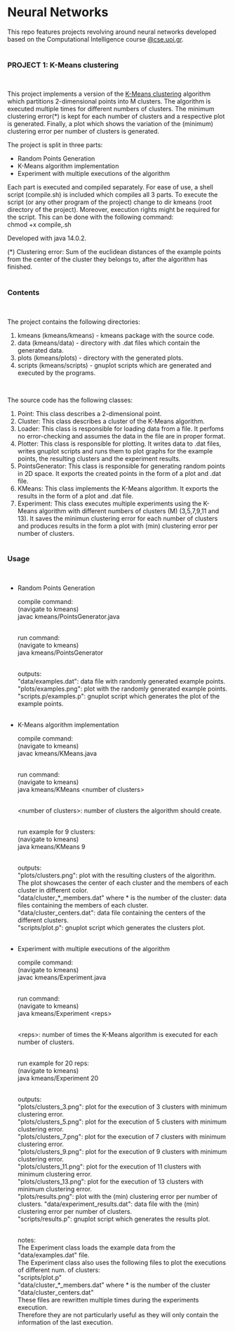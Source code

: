 # Neural Networks

This repo features projects revolving around neural networks developed based on the Computational Intelligence course [@cse.uoi.gr](https://www.cs.uoi.gr/).
<br><br>

### PROJECT 1: K-Means clustering 
<br>

This project implements a version of the [K-Means clustering](https://en.wikipedia.org/wiki/K-means_clustering) algorithm which partitions 2-dimensional points into M clusters. The algorithm is executed multiple times for different numbers of clusters. The minimum clustering error(*) is kept for each number of clusters and a respective plot is generated. Finally, a plot which shows the variation of the (minimum) clustering error per number of clusters is generated.

The project is split in three parts:
* Random Points Generation
* K-Means algorithm implementation
* Experiment with multiple executions of the algorithm

Each part is executed and compiled separately. For ease of use, a shell script (compile.sh) is included which compiles all 3 parts. To execute the script (or any other program of the project) change to dir kmeans (root directory of the project). Moreover, execution rights might be required for the script. This can be done with the following command:
<br>
chmod +x compile,.sh

Developed with java 14.0.2.

(*) Clustering error: Sum of the euclidean distances of the example points from the center of the cluster they belongs to, after the algorithm has finished.
<br><br>

### Contents
<br>

The project contains the following directories:
1. kmeans (kmeans/kmeans) - kmeans package with the source code.
2. data (kmeans/data) - directory with .dat files which contain the generated data.
3. plots (kmeans/plots) - directory with the generated plots.
4. scripts (kmeans/scripts) - gnuplot scripts which are generated and executed by the programs.
<br>

The source code has the following classes:
1. Point: This class describes a 2-dimensional point.
2. Cluster: This class describes a cluster of the K-Means algorithm.
3. Loader: This class is responsible for loading data from a file. It perfoms no error-checking and assumes the data in the file are in proper format.
4. Plotter:  This class is responsible for plotting. It writes data to .dat files, writes gnuplot scripts and runs them to plot graphs for the example points, the resulting clusters and the experiment results.
5. PointsGenerator: This class is responsible for generating random points in 2D space. It exports the created points in the form of a plot and .dat file.
6. KMeans: This class implements the K-Means algorithm. It exports the results in the form of a plot and .dat file.
7. Experiment: This class executes multiple experiments using the K-Means algorithm with different numbers of clusters (M) (3,5,7,9,11 and 13). It saves the minimun clustering error for each number of clusters and produces results in the form a plot with (min) clustering error per number of clusters.
<br><br>

### Usage
<br>

* Random Points Generation
    
    compile command: <br>
    (navigate to kmeans) <br>
    javac kmeans/PointsGenerator.java <br><br>

    run command: <br>
    (navigate to kmeans) <br>
    java kmeans/PointsGenerator <br><br>

    outputs: <br>
    "data/examples.dat": data file with randomly generated example points. <br>
    "plots/examples.png": plot with the randomly generated example points. <br>
    "scripts.p/examples.p": gnuplot script which generates the plot of the example points. <br><br>

* K-Means algorithm implementation

    compile command: <br>
    (navigate to kmeans) <br>
    javac kmeans/KMeans.java <br><br>

    run command: <br>
    (navigate to kmeans) <br>
    java kmeans/KMeans \<number of clusters> <br><br>

    \<number of clusters>: number of clusters the algorithm should create. <br><br>

    run example for 9 clusters: <br>
    (navigate to kmeans) <br>
    java kmeans/KMeans 9 <br><br>

    outputs: <br>
    "plots/clusters.png": plot with the resulting clusters of the algorithm.
        The plot showcases the center of each cluster and the members of each cluster in different color. <br>
    "data/cluster_*_members.dat" where * is the number of the cluster: data files containing the members of each cluster. <br>
    "data/cluster_centers.dat": data file containing the centers of the different clusters. <br>
    "scripts/plot.p": gnuplot script which generates the clusters plot. <br><br>


* Experiment with multiple executions of the algorithm

    compile command: <br>
    (navigate to kmeans) <br>
    javac kmeans/Experiment.java <br><br>

    run command: <br>
    (navigate to kmeans) <br>
    java kmeans/Experiment \<reps> <br><br>

    \<reps>: number of times the K-Means algorithm is executed for each number of clusters. <br><br>

    run example for 20 reps: <br>
    (navigate to kmeans) <br>
    java kmeans/Experiment 20 <br><br>

    outputs: <br>
    "plots/clusters_3.png": plot for the execution of 3 clusters with minimum clustering error. <br>
    "plots/clusters_5.png": plot for the execution of 5 clusters with minimum clustering error. <br>
    "plots/clusters_7.png": plot for the execution of 7 clusters with minimum clustering error. <br>
    "plots/clusters_9.png": plot for the execution of 9 clusters with minimum clustering error. <br>
    "plots/clusters_11.png": plot for the execution of 11 clusters with minimum clustering error. <br>
    "plots/clusters_13.png": plot for the execution of 13 clusters with minimum clustering error. <br>
    "plots/results.png": plot with the (min) clustering error per number of clusters.
    "data/experiment_results.dat": data file with the (min) clustering error per number of clusters. <br>
    "scripts/results.p": gnuplot script which generates the results plot. <br><br>

    notes: <br>
    The Experiment class loads the example data from the "data/examples.dat" file. <br>
    The Experiment class also uses the following files to plot the executions of different num. of clusters: <br>
        "scripts/plot.p" <br>
        "data/cluster_*_members.dat" where * is the number of the cluster <br>
        "data/cluster_centers.dat" <br>
        These files are rewritten multiple times during the experiments execution. <br>
        Therefore they are not particularly useful as they will only contain the 
        information of the last execution. <br>